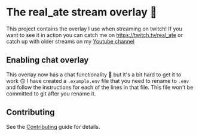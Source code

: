 # The real_ate stream overlay 🎉

This project contains the overlay I use when streaming on twitch! If you want to
see it in action you can catch me on https://twitch.tv/real_ate or catch up with
older streams on my [Youtube channel](https://www.youtube.com/channel/UCKZPKwkEhyiCEIisAqKimYQ)

## Enabling chat overlay

This overlay now has a chat functionality 🎉 but it's a bit hard to get it to work 🙃  I have created a `.example.env` file that you need to rename to `.env` and follow the instructions for each of the lines in that file. This file won't be committed to git after you rename it.

## Contributing

See the [Contributing](CONTRIBUTING.md) guide for details.
